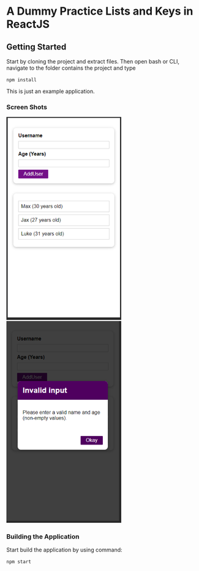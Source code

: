 # A Dummy Practice Lists and Keys in ReactJS



## Getting Started

Start by cloning the project and extract files. Then open bash or CLI, navigate to the folder contains the project and type

```
npm install
```

This is just an example application.

### Screen Shots
<div style="display: inline">
  <img src="dumm1.PNG" width="300" title="React List Component">
  <img src="dumm2.PNG" width="300" title="React List Component"> 
<div/>

### Building the Application

Start build the application by using command:

```
npm start
```
